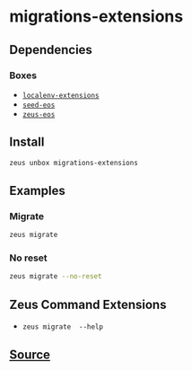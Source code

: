 
migrations-extensions 
====================




## Dependencies
### Boxes
* [`localenv-extensions`](localenv-extensions.md)
* [`seed-eos`](seed-eos.md)
* [`zeus-eos`](zeus-eos.md)




## Install
```bash
zeus unbox migrations-extensions
```
## Examples
### Migrate 
```bash
zeus migrate
```
### No reset 
```bash
zeus migrate --no-reset
```
## Zeus Command Extensions
* ```zeus migrate  --help```









## [Source](https://github.com/liquidapps-io/zeus-sdk/tree/master/boxes/groups/core/migrations-extensions)
